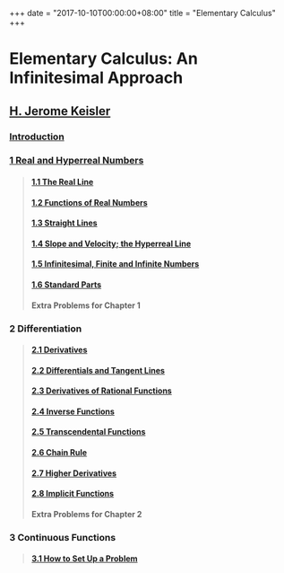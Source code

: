 +++
date = "2017-10-10T00:00:00+08:00"
title = "Elementary Calculus"
+++

# Elementary Calculus: An Infinitesimal Approach

## [H. Jerome Keisler](https://www.math.wisc.edu/~keisler/)

### [Introduction](00/)

### [1 Real and Hyperreal Numbers](01/)

> #### [1.1 The Real Line](01/01/)
> #### [1.2 Functions of Real Numbers](01/02/)
> #### [1.3 Straight Lines](01/03/)
> #### [1.4 Slope and Velocity; the Hyperreal Line](01/04/)
> #### [1.5 Infinitesimal, Finite and Infinite Numbers](01/05/)
> #### [1.6 Standard Parts](01/06/)
> #### Extra Problems for Chapter 1

### 2 Differentiation

> #### [2.1 Derivatives](02/01/)
> #### [2.2 Differentials and Tangent Lines](02/02/)
> #### [2.3 Derivatives of Rational Functions](02/03/)
> #### [2.4 Inverse Functions](02/04/)
> #### [2.5 Transcendental Functions](02/05/)
> #### [2.6 Chain Rule](02/06/)
> #### [2.7 Higher Derivatives](02/07/)
> #### [2.8 Implicit Functions](02/08/)
> #### Extra Problems for Chapter 2

### 3 Continuous Functions

> #### [3.1 How to Set Up a Problem](03/01/)

